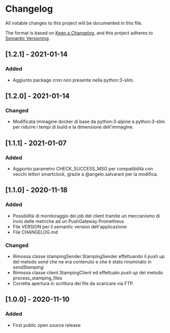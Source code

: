 # Changelog
All notable changes to this project will be documented in this file.

The format is based on [Keep a Changelog](https://keepachangelog.com/en/1.0.0/),
and this project adheres to [Semantic Versioning](https://semver.org/spec/v2.0.0.html).

## [1.2.1] - 2021-01-14
### Added
- Aggiunto package cron non presente nella python:3-slim. 

## [1.2.0] - 2021-01-14
### Changed
- Modificata immagine docker di base da python:3-alpine a python:3-slim per
ridurre i tempi di build e la dimensione dell'immagine. 

## [1.1.1] - 2021-01-07
### Added
- Aggiunto parametro CHECK_SUCCESS_MSG per compatibilità con vecchi lettori
smartclock, grazie a @angelo.salvarani per la modifica.

## [1.1.0] - 2020-11-18
### Added
- Possibilità di monitoraggio dei job del client tramite un meccanismo di invio
 delle metriche ad un PushGateway Prometheus 
- File VERSION per il semantic version dell'applicazione
- File CHANGELOG.md

### Changed
- Rimossa classe stampingSender.StampingSender effettuando il _push up_ del 
metodo _send_ che ne era contenuto e che è stato rinominato in _sendStamping_
- Rimossa classe client.StampingClient ed effettuato _push up_ del metodo
process\_stamping\_files
- Corretta apertura in scrittura del file da scaricare via FTP.

## [1.0.0] - 2020-11-10
### Added
- First public open source release